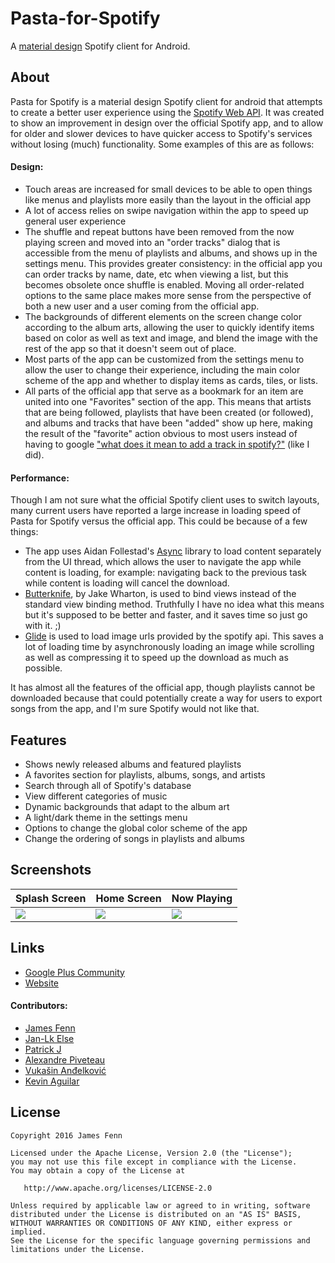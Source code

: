 # Pasta-for-Spotify
A [material design](https://material.google.com/) Spotify client for Android.

## About

Pasta for Spotify is a material design Spotify client for android that attempts to create a better user experience using the [Spotify Web API](https://developer.spotify.com/web-api/). It was created to show an improvement in design over the official Spotify app, and to allow for older and slower devices to have quicker access to Spotify's services without losing (much) functionality. Some examples of this are as follows:
#### Design:
- Touch areas are increased for small devices to be able to open things like menus and playlists more easily than the layout in the official app
- A lot of access relies on swipe navigation within the app to speed up general user experience
- The shuffle and repeat buttons have been removed from the now playing screen and moved into an "order tracks" dialog that is accessible from the menu of playlists and albums, and shows up in the settings menu. This provides greater consistency: in the official app you can order tracks by name, date, etc when viewing a list, but this becomes obsolete once shuffle is enabled. Moving all order-related options to the same place makes more sense from the perspective of both a new user and a user coming from the official app.
- The backgrounds of different elements on the screen change color according to the album arts, allowing the user to quickly identify items based on color as well as text and image, and blend the image with the rest of the app so that it doesn't seem out of place.
- Most parts of the app can be customized from the settings menu to allow the user to change their experience, including the main color scheme of the app and whether to display items as cards, tiles, or lists.
- All parts of the official app that serve as a bookmark for an item are united into one "Favorites" section of the app. This means that artists that are being followed, playlists that have been created (or followed), and albums and tracks that have been "added" show up here, making the result of the "favorite" action obvious to most users instead of having to google ["what does it mean to add a track in spotify?"](https://www.google.com/search?newwindow=1&safe=strict&q=what+does+it+mean+to+add+a+track+in+spotify%3F&oq=what+does+it+mean+to+add+a+track+in+spotify) (like I did).

#### Performance:
Though I am not sure what the official Spotify client uses to switch layouts, many current users have reported a large increase in loading speed of Pasta for Spotify versus the official app. This could be because of a few things:
- The app uses Aidan Follestad's [Async](https://github.com/afollestad/async) library to load content separately from the UI thread, which allows the user to navigate the app while content is loading, for example: navigating back to the previous task while content is loading will cancel the download.
- [Butterknife](http://jakewharton.github.io/butterknife/), by Jake Wharton, is used to bind views instead of the standard view binding method. Truthfully I have no idea what this means but it's supposed to be better and faster, and it saves time so just go with it. ;)
- [Glide](https://github.com/bumptech/glide) is used to load image urls provided by the spotify api. This saves a lot of loading time by asynchronously loading an image while scrolling as well as compressing it to speed up the download as much as possible.

It has almost all the features of the official app, though playlists cannot be downloaded because that could potentially create a way for users to export songs from the app, and I'm sure Spotify would not like that.

## Features
- Shows newly released albums and featured playlists
- A favorites section for playlists, albums, songs, and artists
- Search through all of Spotify's database
- View different categories of music
- Dynamic backgrounds that adapt to the album art
- A light/dark theme in the settings menu
- Options to change the global color scheme of the app
- Change the ordering of songs in playlists and albums

## Screenshots

Splash Screen | Home Screen | Now Playing
------------- | ----------- | -----------
![](http://theandroidmaster.github.io/images/screenshots/Screenshot_2016-04-17-15-33-39.png) | ![](http://theandroidmaster.github.io/images/screenshots/image4155.png) | ![](http://theandroidmaster.github.io/images/screenshots/image4646.png)

## Links

- [Google Plus Community](https://plus.google.com/communities/101536497390778012419)
- [Website](http://theandroidmaster.github.io/apps/pasta/)

#### Contributors:
- [James Fenn](http://theandroidmaster.github.io/)
- [Jan-Lk Else](https://plus.google.com/+JanLkElse)
- [Patrick J](http://pddstudio.com/)
- [Alexandre Piveteau](https://plus.google.com/+AlexandrePivetea)
- [Vukašin Anđelković](https://plus.google.com/+Vuka%C5%A1inAn%C4%91elkovi%C4%87zavukodlak)
- [Kevin Aguilar](https://plus.google.com/+KevinAguilarC)

## License

    Copyright 2016 James Fenn

    Licensed under the Apache License, Version 2.0 (the "License");
    you may not use this file except in compliance with the License.
    You may obtain a copy of the License at

       http://www.apache.org/licenses/LICENSE-2.0

    Unless required by applicable law or agreed to in writing, software
    distributed under the License is distributed on an "AS IS" BASIS,
    WITHOUT WARRANTIES OR CONDITIONS OF ANY KIND, either express or implied.
    See the License for the specific language governing permissions and
    limitations under the License.
